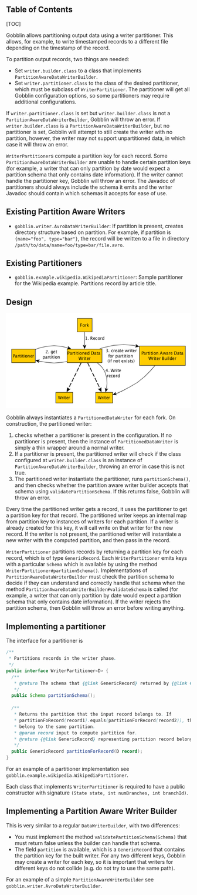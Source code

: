 Table of Contents
-----------------

[TOC]

Gobblin allows partitioning output data using a writer partitioner. This allows, for example, to write timestamped records to a different file depending on the timestamp of the record.

To partition output records, two things are needed:
* Set `writer.builder.class` to a class that implements `PartitionAwareDataWriterBuilder`.
* Set `writer.partitioner.class` to the class of the desired partitioner, which must be subclass of `WriterPartitioner`. The partitioner will get all Gobblin configuration options, so some partitioners may require additional configurations.

If `writer.partitioner.class` is set but `writer.builder.class` is not a `PartitionAwareDataWriterBuilder`, Gobblin will throw an error. If `writer.builder.class` is a `PartitionAwareDataWriterBuilder`, but no partitioner is set, Gobblin will attempt to still create the writer with no partition, however, the writer may not support unpartitioned data, in which case it will throw an error.

`WriterPartitioner`s compute a partition key for each record. Some `PartitionAwareDataWriterBuilder` are unable to handle certain partition keys (for example, a writer that can only partition by date would expect a partition schema that only contains date information). If the writer cannot handle the partitioner key, Gobblin will throw an error. The Javadoc of partitioners should always include the schema it emits and the writer Javadoc should contain which schemas it accepts for ease of use.

Existing Partition Aware Writers
--------------------------------
* `gobblin.writer.AvroDataWriterBuilder`: If partition is present, creates directory structure based on partition. For example, if partition is `{name="foo", type="bar"}`, the record will be written to a file in directory `/path/to/data/name=foo/type=bar/file.avro`.  

Existing Partitioners
---------------------
* `gobblin.example.wikipedia.WikipediaPartitioner`: Sample partitioner for the Wikipedia example. Partitions record by article title.

Design
------
![Partitioned Writer Logic](../../img/Gobblin-Partitioned-Writer.png)

Gobblin always instantiates a `PartitionedDataWriter` for each fork. On construction, the partitioned writer:
 1. checks whether a partitioner is present in the configuration. If no partitioner is present, then the instance of `PartitionedDataWriter` is simply a thin wrapper around a normal writer. 
 2. If a partitioner is present, the partitioned writer will check if the class configured at `writer.builder.class` is an instance of `PartitionAwareDataWriterBuilder`, throwing an error in case this is not true.  
 3. The partitioned writer instantiate the partitioner, runs `partitionSchema()`, and then checks whether the partition aware writer builder accepts that schema using `validatePartitionSchema`. If this returns false, Gobblin will throw an error.

Every time the partitioned writer gets a record, it uses the partitioner to get a partition key for that record. The partitioned writer keeps an internal map from partition key to instances of writers for each partition. If a writer is already created for this key, it will call write on that writer for the new record. If the writer is not present, the partitioned writer will instantiate a new writer with the computed partition, and then pass in the record.

`WriterPartitioner` partitions records by returning a partition key for each record, which is of type `GenericRecord`. Each `WriterPartitioner` emits keys with a particular `Schema` which is available by using the method `WriterPartitioner#partitionSchema()`. Implementations of `PartitionAwareDataWriterBuilder` must check the partition schema to decide if they can understand and correctly handle that schema when the method `PartitionAwareDataWriterBuilder#validateSchema` is called (for example, a writer that can only partition by date would expect a partition schema that only contains date information). If the writer rejects the partition schema, then Gobblin will throw an error before writing anything.

Implementing a partitioner
--------------------------

The interface for a partitioner is

```java
/**
 * Partitions records in the writer phase.
 */
public interface WriterPartitioner<D> {
  /**
   * @return The schema that {@link GenericRecord} returned by {@link #partitionForRecord} will have.
   */
  public Schema partitionSchema();

  /**
   * Returns the partition that the input record belongs to. If
   * partitionFoRecord(record1).equals(partitionForRecord(record2)), then record1 and record2
   * belong to the same partition.
   * @param record input to compute partition for.
   * @return {@link GenericRecord} representing partition record belongs to.
   */
  public GenericRecord partitionForRecord(D record);
}
```

For an example of a partitioner implementation see `gobblin.example.wikipedia.WikipediaPartitioner`.

Each class that implements `WriterPartitioner` is required to have a public constructor with signature `(State state, int numBranches, int branchId)`.

Implementing a Partition Aware Writer Builder
---------------------------------------------

This is very similar to a regular `DataWriterBuilder`, with two differences:
* You must implement the method `validatePartitionSchema(Schema)` that must return false unless the builder can handle that schema.
* The field `partition` is available, which is a `GenericRecord` that contains the partition key for the built writer. For any two different keys, Gobblin may create a writer for each key, so it is important that writers for different keys do not collide (e.g. do not try to use the same path).

For an example of a simple `PartitionAwareWriterBuilder` see `gobblin.writer.AvroDataWriterBuilder`.
